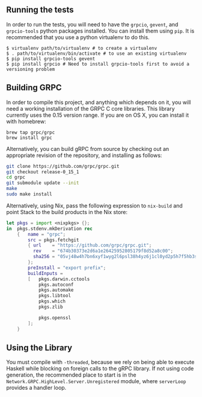 Running the tests
-----------------

In order to run the tests, you will need to have the `grpcio`, `gevent`, and
`grpcio-tools` python packages installed. You can install them using
`pip`. It is recommended that you use a python virtualenv to do this.

```
$ virtualenv path/to/virtualenv # to create a virtualenv
$ . path/to/virtualenv/bin/activate # to use an existing virtualenv
$ pip install grpcio-tools gevent
$ pip install grpcio # Need to install grpcio-tools first to avoid a versioning problem
```

Building GRPC
-------------

In order to compile this project, and anything which depends on it, you will need a working installation
of the GRPC C core libraries. This library currently uses the 0.15 version range. If you are on OS X, you can install it with homebrew:

```
brew tap grpc/grpc
brew install grpc
```

Alternatively, you can build gRPC from source by checking out an appropriate revision
of the repository, and installing as follows:

```sh
git clone https://github.com/grpc/grpc.git
git checkout release-0_15_1
cd grpc
git submodule update --init
make
sudo make install
```

Alternatively, using Nix, pass the following expression to `nix-build` and point Stack to the build products in the Nix store:

```nix
let pkgs = import <nixpkgs> {};
in  pkgs.stdenv.mkDerivation rec
    {   name = "grpc";
        src = pkgs.fetchgit
        { url    = "https://github.com/grpc/grpc.git";
          rev    = "674b30373e2d6a1e26425952805179f8d52a8c00";
          sha256 = "05vj48w4h7bn6xyf1wyg2l6psl38h4yz6j1cl0yd2p5h7f5hb3s7";
        };
        preInstall = "export prefix";
        buildInputs =
        [   pkgs.darwin.cctools
            pkgs.autoconf
            pkgs.automake
            pkgs.libtool
            pkgs.which
            pkgs.zlib

            pkgs.openssl
        ];
    }
```

Using the Library
-----------------

You must compile with `-threaded`, because we rely on being able to execute Haskell while blocking on foreign calls to the gRPC library. If not using code generation, the recommended place to start is in the `Network.GRPC.HighLevel.Server.Unregistered` module, where `serverLoop` provides a handler loop.
